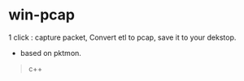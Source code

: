 # win-pcap
1 click : capture packet, Convert etl to pcap, save it to your dekstop.
- based on pktmon.
> c++
